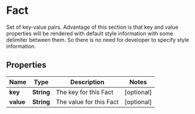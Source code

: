 

# Fact

Set of key-value pairs. Advantage of this section is that key and value properties will be   rendered with default style information with some delimiter between them. So there is no need for developer to specify style information.

## Properties

| Name | Type | Description | Notes |
|------------ | ------------- | ------------- | -------------|
|**key** | **String** | The key for this Fact |  [optional] |
|**value** | **String** | The value for this Fact |  [optional] |



